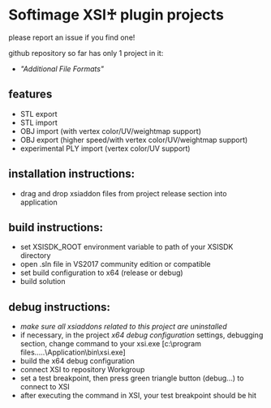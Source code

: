 # Softimage XSI♰ plugin projects

please report an issue if you find one!
 
github repository so far has only 1 project in it:

* *"Additional File Formats"*

features
-------------------------
* STL export 
* STL import
* OBJ import (with vertex color/UV/weightmap support)
* OBJ export (higher speed/with vertex color/UV/weightmap support)
* experimental PLY import (vertex color/UV support)

installation instructions:
---------------------
* drag and drop xsiaddon files from project release section into application

build instructions:
-------------------------
* set XSISDK_ROOT environment variable to path of your XSISDK directory
* open .sln file in VS2017 community edition or compatible
* set build configuration to x64 (release or debug)
* build solution

debug instructions:
-------------------------
* *make sure all xsiaddons related to this project are uninstalled*
* if necessary, in the project *x64 debug configuration* settings, debugging section, change command to your xsi.exe [c:\program files\.....\Application\bin\xsi.exe]
* build the x64 debug configuration
* connect XSI to repository Workgroup
* set a test breakpoint, then press green triangle button (debug...) to connect to XSI
* after executing the command in XSI, your test breakpoint should be hit 

